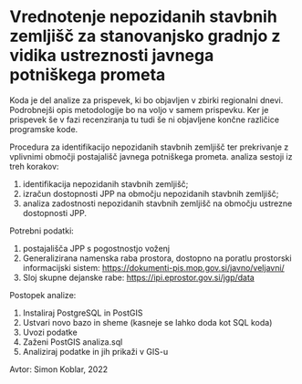 # Vrednotenje nepozidanih stavbnih zemljišč za stanovanjsko gradnjo z vidika ustreznosti javnega potniškega prometa

Koda je del analize za prispevek, ki bo objavljen v zbirki regionalni dnevi. Podrobnejši opis metodologije bo na voljo v samem prispevku. Ker je prispevek še v fazi recenziranja tu tudi še ni objavljene končne različice programske kode.

Procedura za identifikacijo nepozidanih stavbnih zemljišč ter prekrivanje z vplivnimi območji postajališč javnega potniškega prometa.
analiza sestoji iz treh korakov:
1. identifikacija nepozidanih stavbnih zemljišč;
2. izračun dostopnosti JPP na območju nepozidanih stavbnih zemljišč;
3. analiza zadostnosti nepozidanih stavbnih zemljišč na območju ustrezne dostopnosti JPP.


Potrebni podatki:
 1. postajališča JPP s pogostnostjo voženj
 2. Generalizirana namenska raba prostora, dostopno na poratlu prostorski informacijski sistem: https://dokumenti-pis.mop.gov.si/javno/veljavni/
 3. Sloj skupne dejanske rabe: https://ipi.eprostor.gov.si/jgp/data 

Postopek analize:
  1. Instaliraj PostgreSQL in PostGIS
  2. Ustvari novo bazo in sheme (kasneje se lahko doda kot SQL koda)
  3. Uvozi podatke
  4. Zaženi PostGIS analiza.sql
  5. Analiziraj podatke in jih prikaži v GIS-u

Avtor: Simon Koblar, 2022

